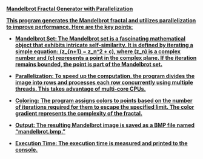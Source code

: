 <u><b>**Mandelbrot Fractal Generator with Parallelization**<u><b>

This program generates the Mandelbrot fractal and utilizes parallelization to improve performance. Here are the key points:

- **Mandelbrot Set:** The Mandelbrot set is a fascinating mathematical object that exhibits intricate self-similarity. It is defined by iterating a simple equation: (z_{n+1} = z_n^2 + c), where (z_n) is a complex number and (c) represents a point in the complex plane. If the iteration remains bounded, the point is part of the Mandelbrot set.

- **Parallelization:** To speed up the computation, the program divides the image into rows and processes each row concurrently using multiple threads. This takes advantage of multi-core CPUs.

- **Coloring:** The program assigns colors to points based on the number of iterations required for them to escape the specified limit. The color gradient represents the complexity of the fractal.

- **Output:** The resulting Mandelbrot image is saved as a BMP file named “mandelbrot.bmp.”

- **Execution Time:** The execution time is measured and printed to the console.
